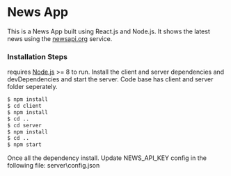 # News App
This is a News App built using React.js and Node.js. It shows the latest news using the [newsapi.org](https://newsapi.org/) service.

### Installation Steps
requires [Node.js](https://nodejs.org/) >= 8 to run.
Install the client and server dependencies and devDependencies and start the server.
Code base has client and server folder seperately.
```sh
$ npm install
$ cd client
$ npm install
$ cd ..
$ cd server
$ npm install
$ cd ..
$ npm start
```
Once all the dependency install. Update NEWS_API_KEY config in the following file: server\config.json
